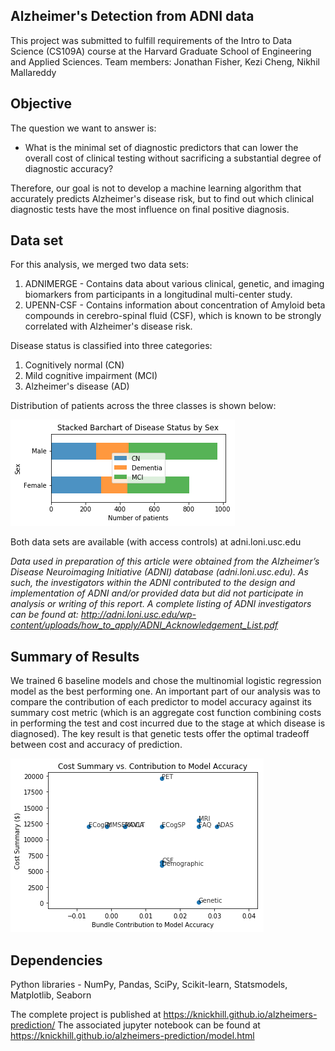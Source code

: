 
## Alzheimer's Detection from ADNI data

This project was submitted to fulfill requirements of the Intro to Data Science (CS109A) course at the Harvard Graduate School of Engineering and Applied Sciences. Team members: Jonathan Fisher, Kezi Cheng, Nikhil Mallareddy

## Objective
The question we want to answer is:

- What is the minimal set of diagnostic predictors that can lower the overall cost of clinical testing without sacrificing a substantial degree of diagnostic accuracy?

Therefore, our goal is not to develop a machine learning algorithm that accurately predicts Alzheimer's disease risk, but to find out which clinical diagnostic tests have the most influence on final positive diagnosis.

## Data set
For this analysis, we merged two data sets:
  1. ADNIMERGE - Contains data about various clinical, genetic, and imaging biomarkers from participants in a longitudinal multi-center study.
  2. UPENN-CSF - Contains information about concentration of Amyloid beta compounds in cerebro-spinal fluid (CSF), which is known to be strongly correlated with  Alzheimer's disease risk.

Disease status is classified into three categories:
  1. Cognitively normal (CN)
  2. Mild cognitive impairment (MCI)
  3. Alzheimer's disease (AD)

Distribution of patients across the three classes is shown below:

![case_distribution](EDA/images/image3.png)

Both data sets are available (with access controls) at adni.loni.usc.edu

*Data used in preparation of this article were obtained from the Alzheimer’s Disease
  Neuroimaging Initiative (ADNI) database (adni.loni.usc.edu). As such, the investigators
  within the ADNI contributed to the design and implementation of ADNI and/or provided data
  but did not participate in analysis or writing of this report. A complete listing of ADNI
  investigators can be found at:
  http://adni.loni.usc.edu/wp-content/uploads/how_to_apply/ADNI_Acknowledgement_List.pdf*


## Summary of Results

We trained 6 baseline models and chose the multinomial logistic regression model as the best performing one. An important part of our analysis was to compare the contribution of each predictor to model accuracy against its summary cost metric (which is an aggregate cost function combining costs in performing the test and cost incurred due to the stage at which disease is diagnosed). The key result is that genetic tests offer the optimal tradeoff between cost and accuracy of prediction.

![key_result](Report/images/image1.png)


## Dependencies

Python libraries - NumPy, Pandas, SciPy, Scikit-learn, Statsmodels, Matplotlib, Seaborn

The complete project is published at <https://knickhill.github.io/alzheimers-prediction/>
The associated jupyter notebook can be found at <https://knickhill.github.io/alzheimers-prediction/model.html>

